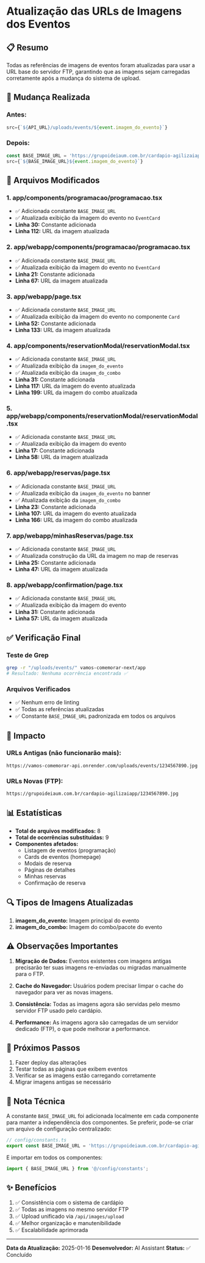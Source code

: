 # Atualização das URLs de Imagens dos Eventos

## 📋 Resumo

Todas as referências de imagens de eventos foram atualizadas para usar a URL base do servidor FTP, garantindo que as imagens sejam carregadas corretamente após a mudança do sistema de upload.

## 🔄 Mudança Realizada

### Antes:
```typescript
src={`${API_URL}/uploads/events/${event.imagem_do_evento}`}
```

### Depois:
```typescript
const BASE_IMAGE_URL = 'https://grupoideiaum.com.br/cardapio-agilizaiapp/';
src={`${BASE_IMAGE_URL}${event.imagem_do_evento}`}
```

## 📁 Arquivos Modificados

### 1. **app/components/programacao/programacao.tsx**
- ✅ Adicionada constante `BASE_IMAGE_URL`
- ✅ Atualizada exibição da imagem do evento no `EventCard`
- **Linha 30:** Constante adicionada
- **Linha 112:** URL da imagem atualizada

### 2. **app/webapp/components/programacao/programacao.tsx**
- ✅ Adicionada constante `BASE_IMAGE_URL`
- ✅ Atualizada exibição da imagem do evento no `EventCard`
- **Linha 21:** Constante adicionada
- **Linha 67:** URL da imagem atualizada

### 3. **app/webapp/page.tsx**
- ✅ Adicionada constante `BASE_IMAGE_URL`
- ✅ Atualizada exibição da imagem do evento no componente `Card`
- **Linha 52:** Constante adicionada
- **Linha 133:** URL da imagem atualizada

### 4. **app/components/reservationModal/reservationModal.tsx**
- ✅ Adicionada constante `BASE_IMAGE_URL`
- ✅ Atualizada exibição da `imagem_do_evento`
- ✅ Atualizada exibição da `imagem_do_combo`
- **Linha 31:** Constante adicionada
- **Linha 117:** URL da imagem do evento atualizada
- **Linha 199:** URL da imagem do combo atualizada

### 5. **app/webapp/components/reservationModal/reservationModal.tsx**
- ✅ Adicionada constante `BASE_IMAGE_URL`
- ✅ Atualizada exibição da imagem do evento
- **Linha 17:** Constante adicionada
- **Linha 58:** URL da imagem atualizada

### 6. **app/webapp/reservas/page.tsx**
- ✅ Adicionada constante `BASE_IMAGE_URL`
- ✅ Atualizada exibição da `imagem_do_evento` no banner
- ✅ Atualizada exibição da `imagem_do_combo`
- **Linha 23:** Constante adicionada
- **Linha 107:** URL da imagem do evento atualizada
- **Linha 166:** URL da imagem do combo atualizada

### 7. **app/webapp/minhasReservas/page.tsx**
- ✅ Adicionada constante `BASE_IMAGE_URL`
- ✅ Atualizada construção da URL da imagem no map de reservas
- **Linha 25:** Constante adicionada
- **Linha 47:** URL da imagem atualizada

### 8. **app/webapp/confirmation/page.tsx**
- ✅ Adicionada constante `BASE_IMAGE_URL`
- ✅ Atualizada exibição da imagem do evento
- **Linha 31:** Constante adicionada
- **Linha 57:** URL da imagem atualizada

## ✅ Verificação Final

### Teste de Grep
```bash
grep -r "/uploads/events/" vamos-comemorar-next/app
# Resultado: Nenhuma ocorrência encontrada ✅
```

### Arquivos Verificados
- ✅ Nenhum erro de linting
- ✅ Todas as referências atualizadas
- ✅ Constante `BASE_IMAGE_URL` padronizada em todos os arquivos

## 🎯 Impacto

### URLs Antigas (não funcionarão mais):
```
https://vamos-comemorar-api.onrender.com/uploads/events/1234567890.jpg
```

### URLs Novas (FTP):
```
https://grupoideiaum.com.br/cardapio-agilizaiapp/1234567890.jpg
```

## 📊 Estatísticas

- **Total de arquivos modificados:** 8
- **Total de ocorrências substituídas:** 9
- **Componentes afetados:**
  - Listagem de eventos (programação)
  - Cards de eventos (homepage)
  - Modais de reserva
  - Páginas de detalhes
  - Minhas reservas
  - Confirmação de reserva

## 🔍 Tipos de Imagens Atualizadas

1. **imagem_do_evento:** Imagem principal do evento
2. **imagem_do_combo:** Imagem do combo/pacote do evento

## ⚠️ Observações Importantes

1. **Migração de Dados:** Eventos existentes com imagens antigas precisarão ter suas imagens re-enviadas ou migradas manualmente para o FTP.

2. **Cache do Navegador:** Usuários podem precisar limpar o cache do navegador para ver as novas imagens.

3. **Consistência:** Todas as imagens agora são servidas pelo mesmo servidor FTP usado pelo cardápio.

4. **Performance:** As imagens agora são carregadas de um servidor dedicado (FTP), o que pode melhorar a performance.

## 🚀 Próximos Passos

1. Fazer deploy das alterações
2. Testar todas as páginas que exibem eventos
3. Verificar se as imagens estão carregando corretamente
4. Migrar imagens antigas se necessário

## 📝 Nota Técnica

A constante `BASE_IMAGE_URL` foi adicionada localmente em cada componente para manter a independência dos componentes. Se preferir, pode-se criar um arquivo de configuração centralizado:

```typescript
// config/constants.ts
export const BASE_IMAGE_URL = 'https://grupoideiaum.com.br/cardapio-agilizaiapp/';
```

E importar em todos os componentes:
```typescript
import { BASE_IMAGE_URL } from '@/config/constants';
```

## ✨ Benefícios

1. ✅ Consistência com o sistema de cardápio
2. ✅ Todas as imagens no mesmo servidor FTP
3. ✅ Upload unificado via `/api/images/upload`
4. ✅ Melhor organização e manutenibilidade
5. ✅ Escalabilidade aprimorada

---

**Data da Atualização:** 2025-01-16
**Desenvolvedor:** AI Assistant
**Status:** ✅ Concluído

